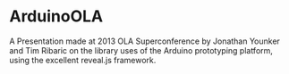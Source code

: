 ArduinoOLA
==========

A Presentation made at 2013 OLA Superconference by Jonathan Younker and Tim Ribaric on the library uses of the Arduino prototyping platform, using the excellent reveal.js framework.
